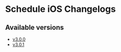 # Schedule iOS Changelogs

## Available versions

* [v3.0.0](releases/3.0.0/index.md)
* [v3.0.1](releases/3.0.1/index.md)

